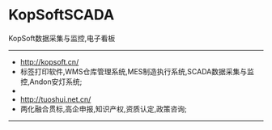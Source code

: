 # KopSoftSCADA
KopSoft数据采集与监控,电子看板

****
* http://kopsoft.cn/
* 标签打印软件,WMS仓库管理系统,MES制造执行系统,SCADA数据采集与监控,Andon安灯系统;
*
* http://tuoshui.net.cn/
* 两化融合贯标,高企申报,知识产权,资质认定,政策咨询;
****
